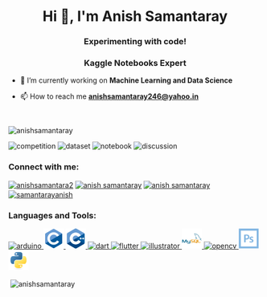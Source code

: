 <h1 align="center">Hi 👋, I'm Anish Samantaray</h1>
<h3 align="center">Experimenting with code!</h3>
<h3 align="center"> Kaggle Notebooks Expert </h3>

- 🔭 I’m currently working on **Machine Learning and Data Science**


- 📫 How to reach me **anishsamantaray246@yahoo.in**

<br>


 ![anishsamantaray](https://road-to-kaggle-grandmaster.vercel.app/api/simple/anishsamantaray)
  
![competition](https://road-to-kaggle-grandmaster.vercel.app/api/badges/anishsamantaray/competition)
![dataset](https://road-to-kaggle-grandmaster.vercel.app/api/badges/anishsamantaray/dataset)
![notebook](https://road-to-kaggle-grandmaster.vercel.app/api/badges/anishsamantaray/notebook)
![discussion](https://road-to-kaggle-grandmaster.vercel.app/api/badges/anishsamantaray/discussion)


<h3 align="left">Connect with me:</h3>
<p align="left">
<a href="https://twitter.com/anishsamantara2" target="blank"><img align="center" src="https://raw.githubusercontent.com/rahuldkjain/github-profile-readme-generator/master/src/images/icons/Social/twitter.svg" alt="anishsamantara2" height="30" width="40" /></a>
<a href="https://www.linkedin.com/in/anish-samantaray-4832851b8/" target="blank"><img align="center" src="https://raw.githubusercontent.com/rahuldkjain/github-profile-readme-generator/master/src/images/icons/Social/linked-in-alt.svg" alt="anish samantaray" height="30" width="40" /></a>
<a href="https://www.facebook.com/anish.samantaray" target="blank"><img align="center" src="https://raw.githubusercontent.com/rahuldkjain/github-profile-readme-generator/master/src/images/icons/Social/facebook.svg" alt="anish samantaray" height="30" width="40" /></a>
<a href="https://www.instagram.com/samantarayanish/" target="blank"><img align="center" src="https://raw.githubusercontent.com/rahuldkjain/github-profile-readme-generator/master/src/images/icons/Social/instagram.svg" alt="samantarayanish" height="30" width="40" /></a>
</p>

<h3 align="left">Languages and Tools:</h3>
<p align="left"> <a href="https://www.arduino.cc/" target="_blank" rel="noreferrer"> <img src="https://cdn.worldvectorlogo.com/logos/arduino-1.svg" alt="arduino" width="40" height="40"/> </a> <a href="https://www.cprogramming.com/" target="_blank" rel="noreferrer"> <img src="https://raw.githubusercontent.com/devicons/devicon/master/icons/c/c-original.svg" alt="c" width="40" height="40"/> </a> <a href="https://www.w3schools.com/cpp/" target="_blank" rel="noreferrer"> <img src="https://raw.githubusercontent.com/devicons/devicon/master/icons/cplusplus/cplusplus-original.svg" alt="cplusplus" width="40" height="40"/> </a> <a href="https://dart.dev" target="_blank" rel="noreferrer"> <img src="https://www.vectorlogo.zone/logos/dartlang/dartlang-icon.svg" alt="dart" width="40" height="40"/> </a> <a href="https://flutter.dev" target="_blank" rel="noreferrer"> <img src="https://www.vectorlogo.zone/logos/flutterio/flutterio-icon.svg" alt="flutter" width="40" height="40"/> </a> <a href="https://www.adobe.com/in/products/illustrator.html" target="_blank" rel="noreferrer"> <img src="https://www.vectorlogo.zone/logos/adobe_illustrator/adobe_illustrator-icon.svg" alt="illustrator" width="40" height="40"/> </a> <a href="https://www.mysql.com/" target="_blank" rel="noreferrer"> <img src="https://raw.githubusercontent.com/devicons/devicon/master/icons/mysql/mysql-original-wordmark.svg" alt="mysql" width="40" height="40"/> </a> <a href="https://opencv.org/" target="_blank" rel="noreferrer"> <img src="https://www.vectorlogo.zone/logos/opencv/opencv-icon.svg" alt="opencv" width="40" height="40"/> </a> <a href="https://www.photoshop.com/en" target="_blank" rel="noreferrer"> <img src="https://raw.githubusercontent.com/devicons/devicon/master/icons/photoshop/photoshop-line.svg" alt="photoshop" width="40" height="40"/> </a> <a href="https://www.python.org" target="_blank" rel="noreferrer"> <img src="https://raw.githubusercontent.com/devicons/devicon/master/icons/python/python-original.svg" alt="python" width="40" height="40"/> </a> </p>

<p>&nbsp;<img align="center" src="https://github-readme-stats.vercel.app/api?username=anishsamantaray&show_icons=true&locale=en" alt="anishsamantaray" /></p>
